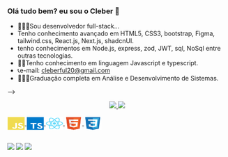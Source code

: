 ### Olá tudo bem? eu sou o Cleber 👋

- 👩🏽‍💻Sou desenvolvedor full-stack...
- Tenho conhecimento avançado em HTML5, CSS3, bootstrap, Figma, tailwind.css, React.js, Next.js, shadcnUI.
- tenho conhecimentos em Node.js, express, zod, JWT, sql, NoSql entre outras tecnologias.
- 🐱‍👤Tenho conhecimento em linguagem Javascript e typescript.
- 📞e-mail: cleberful20@gmail.com 
- 👨🏽‍🎓Graduação completa em Análise e Desenvolvimento de Sistemas.

-->
<div align="center">
  <a href="https://github.com/cleber-shoyu/cleber-shoyu">
  <img height="180em" src="https://github-readme-stats.vercel.app/api?username=Cleber-shoyu&show_icons=true&theme=algolia&include_all_commits=true&count_private=true"/>
  <img height="180em" src="https://github-readme-stats.vercel.app/api/top-langs/?username=Cleber-shoyu&layout=compact&langs_count=7&theme=algolia"/>
</div>

<div style="display: inline_block"><br>
  <img align="center" alt="cleber-Js" height="30" width="40" src="https://raw.githubusercontent.com/devicons/devicon/master/icons/javascript/javascript-plain.svg">
  <img align="center" alt="cleber-Ts" height="30" width="40" src="https://raw.githubusercontent.com/devicons/devicon/master/icons/typescript/typescript-plain.svg">
  <img align="center" alt="cleber-React" height="30" width="40" src="https://raw.githubusercontent.com/devicons/devicon/master/icons/react/react-original.svg">
  <img align="center" alt="cleber-HTML" height="30" width="40" src="https://raw.githubusercontent.com/devicons/devicon/master/icons/html5/html5-original.svg">
  <img align="center" alt="cleber-CSS" height="30" width="40" src="https://raw.githubusercontent.com/devicons/devicon/master/icons/css3/css3-original.svg">
</div>

##

<div> 
  <a href="https://instagram.com/" target="_blank"><img src="https://img.shields.io/badge/-Instagram-%23E4405F?style=for-the-badge&logo=instagram&logoColor=white" target="_blank"></a>
  <a href = "mailto:cleberful20@gmail.com"><img src="https://img.shields.io/badge/-Gmail-%23333?style=for-the-badge&logo=gmail&logoColor=white" target="_blank"></a>
  <a href="https://www.linkedin.com/in/cleber-santos-20" target="_blank"><img src="https://img.shields.io/badge/-LinkedIn-%230077B5?style=for-the-badge&logo=linkedin&logoColor=white" target="_blank"></a> 
</div>
